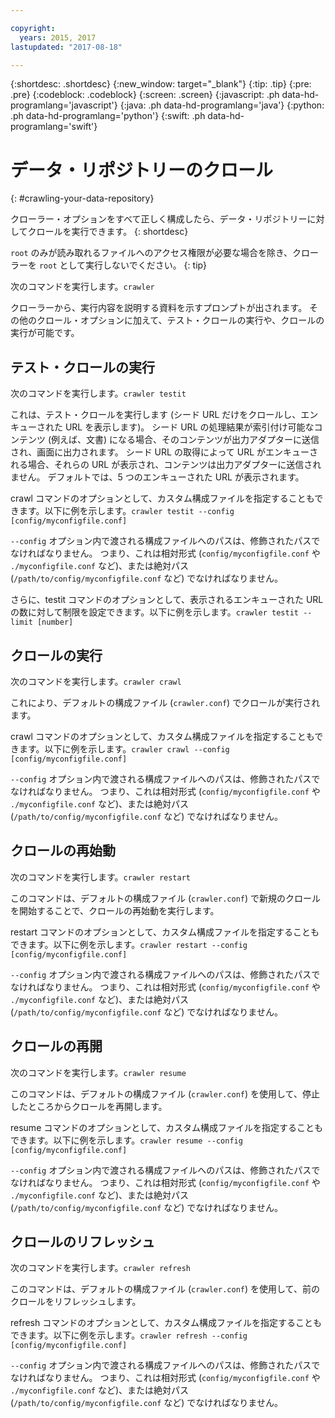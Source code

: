 ```yaml
---

copyright:
  years: 2015, 2017
lastupdated: "2017-08-18"

---
```


{:shortdesc: .shortdesc}
{:new_window: target="_blank"}
{:tip: .tip}
{:pre: .pre}
{:codeblock: .codeblock}
{:screen: .screen}
{:javascript: .ph data-hd-programlang='javascript'}
{:java: .ph data-hd-programlang='java'}
{:python: .ph data-hd-programlang='python'}
{:swift: .ph data-hd-programlang='swift'}

# データ・リポジトリーのクロール
{: #crawling-your-data-repository}

クローラー・オプションをすべて正しく構成したら、データ・リポジトリーに対してクロールを実行できます。
{: shortdesc}

`root` のみが読み取れるファイルへのアクセス権限が必要な場合を除き、クローラーを `root` として実行しないでください。
{: tip}

次のコマンドを実行します。`crawler`

クローラーから、実行内容を説明する資料を示すプロンプトが出されます。 その他のクロール・オプションに加えて、テスト・クロールの実行や、クロールの実行が可能です。

## テスト・クロールの実行

次のコマンドを実行します。`crawler testit`

これは、テスト・クロールを実行します (シード URL だけをクロールし、エンキューされた URL を表示します)。 シード URL の処理結果が索引付け可能なコンテンツ (例えば、文書) になる場合、そのコンテンツが出力アダプターに送信され、画面に出力されます。 シード URL の取得によって URL がエンキューされる場合、それらの URL が表示され、コンテンツは出力アダプターに送信されません。 デフォルトでは、5 つのエンキューされた URL が表示されます。

crawl コマンドのオプションとして、カスタム構成ファイルを指定することもできます。以下に例を示します。`crawler testit --config [config/myconfigfile.conf]`

`--config` オプション内で渡される構成ファイルへのパスは、修飾されたパスでなければなりません。 つまり、これは相対形式 (`config/myconfigfile.conf` や `./myconfigfile.conf` など)、または絶対パス (`/path/to/config/myconfigfile.conf` など) でなければなりません。

さらに、testit コマンドのオプションとして、表示されるエンキューされた URL の数に対して制限を設定できます。以下に例を示します。`crawler testit --limit [number]`

## クロールの実行

次のコマンドを実行します。`crawler crawl`

これにより、デフォルトの構成ファイル (`crawler.conf`) でクロールが実行されます。

crawl コマンドのオプションとして、カスタム構成ファイルを指定することもできます。以下に例を示します。`crawler crawl --config [config/myconfigfile.conf]`

`--config` オプション内で渡される構成ファイルへのパスは、修飾されたパスでなければなりません。 つまり、これは相対形式 (`config/myconfigfile.conf` や `./myconfigfile.conf` など)、または絶対パス (`/path/to/config/myconfigfile.conf` など) でなければなりません。

## クロールの再始動

次のコマンドを実行します。`crawler restart`

このコマンドは、デフォルトの構成ファイル (`crawler.conf`) で新規のクロールを開始することで、クロールの再始動を実行します。

restart コマンドのオプションとして、カスタム構成ファイルを指定することもできます。以下に例を示します。`crawler restart --config [config/myconfigfile.conf]`

`--config` オプション内で渡される構成ファイルへのパスは、修飾されたパスでなければなりません。 つまり、これは相対形式 (`config/myconfigfile.conf` や `./myconfigfile.conf` など)、または絶対パス (`/path/to/config/myconfigfile.conf` など) でなければなりません。

## クロールの再開

次のコマンドを実行します。`crawler resume`

このコマンドは、デフォルトの構成ファイル (`crawler.conf`) を使用して、停止したところからクロールを再開します。

resume コマンドのオプションとして、カスタム構成ファイルを指定することもできます。以下に例を示します。`crawler resume --config [config/myconfigfile.conf]`

`--config` オプション内で渡される構成ファイルへのパスは、修飾されたパスでなければなりません。 つまり、これは相対形式 (`config/myconfigfile.conf` や `./myconfigfile.conf` など)、または絶対パス (`/path/to/config/myconfigfile.conf` など) でなければなりません。

## クロールのリフレッシュ

次のコマンドを実行します。`crawler refresh`

このコマンドは、デフォルトの構成ファイル (`crawler.conf`) を使用して、前のクロールをリフレッシュします。

refresh コマンドのオプションとして、カスタム構成ファイルを指定することもできます。以下に例を示します。`crawler refresh --config [config/myconfigfile.conf]`

`--config` オプション内で渡される構成ファイルへのパスは、修飾されたパスでなければなりません。 つまり、これは相対形式 (`config/myconfigfile.conf` や `./myconfigfile.conf` など)、または絶対パス (`/path/to/config/myconfigfile.conf` など) でなければなりません。
